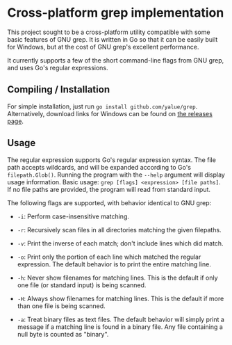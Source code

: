 Cross-platform grep implementation
==================================

This project sought to be a cross-platform utility compatible with some basic
features of GNU grep. It is written in Go so that it can be easily built for
Windows, but at the cost of GNU grep's excellent performance.

It currently supports a few of the short command-line flags from GNU grep,
and uses Go's regular expressions.

Compiling / Installation
------------------------

For simple installation, just run `go install github.com/yalue/grep`.
Alternatively, download links for Windows can be found on [the releases
page](https://github.com/yalue/grep/releases).

Usage
-----

The regular expression supports Go's regular expression syntax. The file path
accepts wildcards, and will be expanded according to Go's `filepath.Glob()`.
Running the program with the `--help` argument will display usage information.
Basic usage: `grep [flags] <expression> [file paths]`. If no file paths are
provided, the program will read from standard input.

The following flags are supported, with behavior identical to GNU grep:

 - `-i`: Perform case-insensitive matching.

 - `-r`: Recursively scan files in all directories matching the given filepaths.

 - `-v`: Print the inverse of each match; don't include lines which did match.

 - `-o`: Print only the portion of each line which matched the regular
   expression. The default behavior is to print the entire matching line.

 - `-h`: Never show filenames for matching lines. This is the default if only
   one file (or standard input) is being scanned.

 - `-H`: Always show filenames for matching lines. This is the default if more
   than one file is being scanned.

 - `-a`: Treat binary files as text files. The default behavior will simply
   print a message if a matching line is found in a binary file. Any file
   containing a null byte is counted as "binary".

